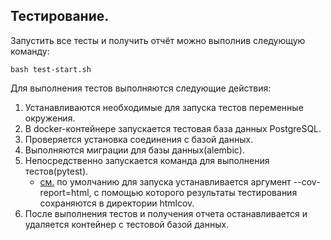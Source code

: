 ## Тестирование.

Запустить все тесты и получить отчёт можно выполнив следующую команду:

```shell
bash test-start.sh
```

Для выполнения тестов выполняются следующие действия:

1. Устанавливаются необходимые для запуска тестов переменные окружения.
2. В docker-контейнере запускается тестовая база данных PostgreSQL.
3. Проверяется установка соединения с базой данных.
4. Выполняются миграции для базы данных(аlembic).
5. Непосредственно запускается команда для выполнения тестов(pytest).
    * [см.](scripts/test.sh) по умолчанию для запуска устанавливается аргумент --cov-report=html, с помощью которого результаты тестирования сохраняются в директории htmlcov.
6. После выполнения тестов и получения отчета останавливается и удаляется контейнер с тестовой базой данных.
